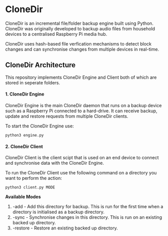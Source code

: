 # CloneDir
CloneDir is an incremental file/folder backup engine built using Python. CloneDir was originally developed to backup audio files from household devices to a centralised Raspberry Pi media hub.

CloneDir uses hash-based file verfication mechanisms to detect block changes and can synchronise changes from multiple devices in real-time. 

## CloneDir Architecture
This repository implements CloneDir Engine and Client both of which are stored in seperate folders.

#### 1. CloneDir Engine
CloneDir Engine is the main CloneDir daemon that runs on a backup device such as a Raspberry Pi connected to a hard-drive. It can receive backup, update and restore requests from multiple CloneDir clients. 

To start the CloneDir Engine use:
```
python3 engine.py
```

#### 2. CloneDir Client
CloneDir Client is the client scipt that is used on an end device to connect and synchronise data with the CloneDir Engine.

To run the CloneDir Client use the following command on a directory you want to perform the action:
```
python3 client.py MODE
```

**Available Modes**
1. -add - Add this directory for backup. This is run for the first time when a directory is initialised as a backup directory.
2. -sync - Synchronise changes in this directory. This is run on an existing backed up directory.
3. -restore - Restore an existing backed up directory.
